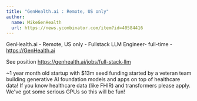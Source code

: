 ```yaml
---
title: "GenHealth.ai : Remote, US only"
author:
  name: MikeGenHealth
  url: https://news.ycombinator.com/item?id=40584416
---
```

GenHealth.ai - Remote, US only - Fullstack LLM Engineer- full-time - <a href="https:&#x2F;&#x2F;GenHealth.ai" rel="nofollow">https:&#x2F;&#x2F;GenHealth.ai</a>

See position <a href="https:&#x2F;&#x2F;genhealth.ai&#x2F;jobs&#x2F;full-stack-llm" rel="nofollow">https:&#x2F;&#x2F;genhealth.ai&#x2F;jobs&#x2F;full-stack-llm</a>

~1 year month old startup with $13m seed funding started by a veteran team building generative AI foundation models and apps on top of healthcare data! If you know healthcare data (like FHIR) and transformers please apply. We&#x27;ve got some serious GPUs so this will be fun!
